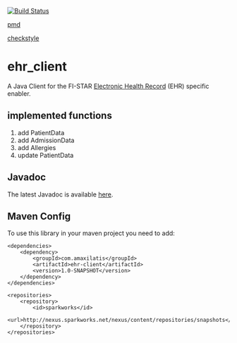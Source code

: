 [![Build Status](https://travis-ci.org/amaxilat/ehr_client.svg?branch=master)](https://travis-ci.org/amaxilat/ehr_client)

[pmd](https://amaxilat.github.io/ehr_client/javadoc/pmd.html)

[checkstyle](https://amaxilat.github.io/ehr_client/javadoc/checkstyle.html)


# ehr_client

A Java Client for the FI-STAR [Electronic Health Record](http://fistarcatalogue.fiware.eng.it/enablers/ehr) (EHR) specific enabler.

## implemented functions 

1. add PatientData
2. add AdmissionData
3. add Allergies
2. update PatientData

## Javadoc

The latest Javadoc is available [here](https://amaxilat.github.io/ehr_client/javadoc/apidocs/).

## Maven Config

To use this library in your maven project you need to add:

    <dependencies>
        <dependency>
            <groupId>com.amaxilatis</groupId>
            <artifactId>ehr-client</artifactId>
            <version>1.0-SNAPSHOT</version>
        </dependency>
    </dependencies>

    <repositories>
        <repository>
            <id>sparkworks</id>
            <url>http://nexus.sparkworks.net/nexus/content/repositories/snapshots</url>
        </repository>
    </repositories>
